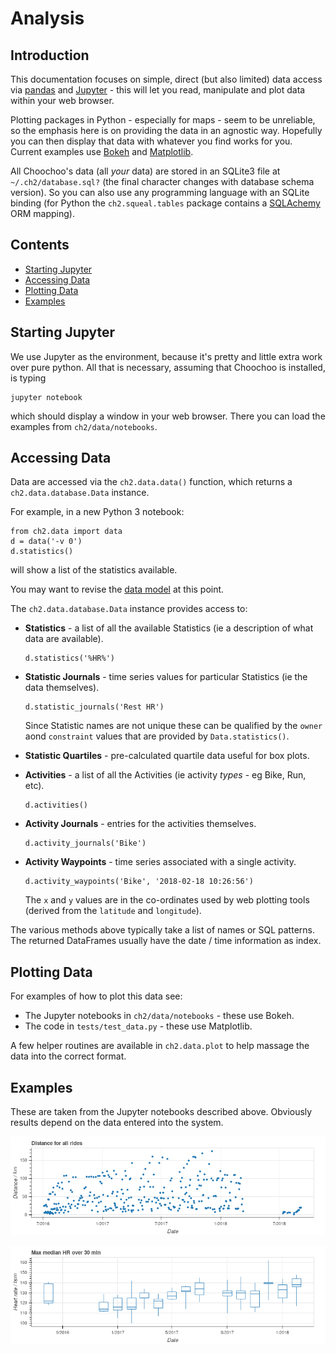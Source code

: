 
# Analysis

## Introduction

This documentation focuses on simple, direct (but also limited) data access 
via [pandas](https://pandas.pydata.org/) and [Jupyter](http://jupyter.org/) - 
this will let you read, manipulate and plot data within your web browser.

Plotting packages in Python - especially for maps - seem to be unreliable,
so the emphasis here is on providing the data in an agnostic way.  Hopefully
you can then display that data with whatever you find works for you.
Current examples use [Bokeh](https://bokeh.pydata.org/) and
[Matplotlib](https://matplotlib.org/).

All Choochoo's data (all *your* data) are stored in an SQLite3 file at 
`~/.ch2/database.sql?` (the final character changes with database
schema version).  So you can also use any programming language with an 
SQLite binding (for Python the `ch2.squeal.tables` package contains a
[SQLAchemy](https://www.sqlalchemy.org/) ORM mapping).

## Contents

* [Starting Jupyter](starting-jupyter)
* [Accessing Data](accessing-data)
* [Plotting Data](plotting-data)
* [Examples](examples)

## Starting Jupyter

We use Jupyter as the environment, because it's pretty and little extra work
over pure python.  All that is necessary, assuming that Choochoo is installed,
is typing

    jupyter notebook
    
which should display a window in your web browser.  There you can load the
examples from `ch2/data/notebooks`.

## Accessing Data

Data are accessed via the `ch2.data.data()` function, which returns a
`ch2.data.database.Data` instance.

For example, in a new Python 3 notebook:

    from ch2.data import data
    d = data('-v 0')
    d.statistics()

will show a list of the statistics available.

You may want to revise the [data model](data-model) at this point.

The `ch2.data.database.Data` instance provides access to:

* **Statistics** - a list of all the available Statistics (ie a
  description of what data are available).

      d.statistics('%HR%')

* **Statistic Journals** - time series values for particular
  Statistics (ie the data themselves).

      d.statistic_journals('Rest HR')

  Since Statistic names are not unique these can be qualified by the
  `owner` aond `constraint` values that are provided by
  `Data.statistics()`.

* **Statistic Quartiles** - pre-calculated quartile data useful for
  box plots.

* **Activities** - a list of all the Activities (ie activity *types* -
  eg Bike, Run, etc).

      d.activities()

* **Activity Journals** - entries for the activities themselves.

      d.activity_journals('Bike')

* **Activity Waypoints** - time series associated with a single
  activity.

      d.activity_waypoints('Bike', '2018-02-18 10:26:56')

  The `x` and `y` values are in the co-ordinates used by web plotting
  tools (derived from the `latitude` and `longitude`).

The various methods above typically take a list of names or SQL
patterns.  The returned DataFrames usually have the date / time
information as index.

## Plotting Data

For examples of how to plot this data see:

* The Jupyter notebooks in `ch2/data/notebooks` - these use Bokeh.
* The code in `tests/test_data.py` - these use Matplotlib.

A few helper routines are available in `ch2.data.plot` to help massage the
data into the correct format.

## Examples

These are taken from the Jupyter notebooks described above.  Obviously results
depend on the data entered into the system.

![](distance.png)

![](summary.png)
